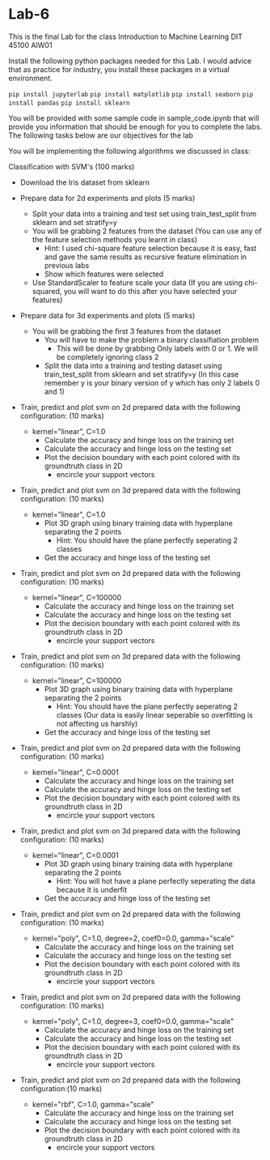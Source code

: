 # Lab-6
This is the final Lab for the class Introduction to Machine Learning DIT 45100 AIW01

Install the following python packages needed for this Lab. I would advice that as practice for industry, you install these packages in a virtual environment.

`pip install jupyterlab` `pip install matplotlib` `pip install seaborn` `pip install pandas` `pip install sklearn`

You will be provided with some sample code in sample_code.ipynb that will provide you information that should be enough for you to complete the labs. The following tasks below are our objectives for the lab

You will be implementing the following algorithms we discussed in class:

Classification with SVM's (100 marks)
  - Download the Iris dataset from sklearn
  - Prepare data for 2d experiments and plots (5 marks)
    - Split your data into a training and test set using train_test_split from sklearn and set stratify=y
    - You will be grabbing 2 features from the dataset (You can use any of the feature selection methods you learnt in class)
       - Hint: I used chi-square feature selection because it is easy, fast and gave the same results as recursive feature elimination in previous labs
       - Show which features were selected 
    - Use StandardScaler to feature scale your data (If you are using chi-squared, you will want to do this after you have selected your features)

  - Prepare data for 3d experiments and plots (5 marks)
    - You will be grabbing the first 3 features from the dataset 
      - You will have to make the problem a binary classifiation problem
        - This will be done by grabbing Only labels with 0 or 1. We will be completely ignoring class 2
      - Split the data into a training and testing dataset using train_test_split from sklearn and set stratify=y (In this case remember y is your binary version of y which has only 2 labels 0 and 1) 

  - Train, predict and plot svm on 2d prepared data with the following configuration: (10 marks)
    - kernel="linear", C=1.0
        - Calculate the accuracy and hinge loss on the training set
        - Calculate the accuracy and hinge loss on the testing set
        - Plot the decision boundary with each point colored with its groundtruth class in 2D
          - encircle your support vectors 

  - Train, predict and plot svm on 3d prepared data with the following configuration: (10 marks)
    - kernel="linear", C=1.0
      - Plot 3D graph using binary training data with hyperplane separating the 2 points
        - Hint: You should have the plane perfectly seperating 2 classes 
      - Get the accuracy and hinge loss of the testing set

  - Train, predict and plot svm on 2d prepared data with the following configuration: (10 marks)
      - kernel="linear", C=100000
        - Calculate the accuracy and hinge loss on the training set
        - Calculate the accuracy and hinge loss on the testing set
        - Plot the decision boundary with each point colored with its groundtruth class in 2D
          - encircle your support vectors 

  - Train, predict and plot svm on 3d prepared data with the following configuration: (10 marks)
    - kernel="linear", C=100000
      - Plot 3D graph using binary training data with hyperplane separating the 2 points
        - Hint: You should have the plane perfectly seperating 2 classes (Our data is easily linear seperable so overfitting is not affecting us harshly)
      - Get the accuracy and hinge loss of the testing set

  - Train, predict and plot svm on 2d prepared data with the following configuration: (10 marks)
    - kernel="linear", C=0.0001
       - Calculate the accuracy and hinge loss on the training set
       - Calculate the accuracy and hinge loss on the testing set
       - Plot the decision boundary with each point colored with its groundtruth class in 2D
         - encircle your support vectors

  - Train, predict and plot svm on 3d prepared data with the following configuration: (10 marks)
    - kernel="linear", C=0.0001
      - Plot 3D graph using binary training data with hyperplane separating the 2 points
        - Hint: You will hot have a plane perfectly seperating the data because it is underfit
      - Get the accuracy and hinge loss of the testing set

  - Train, predict and plot svm on 2d prepared data with the following configuration: (10 marks)
    - kernel="poly", C=1.0, degree=2, coef0=0.0, gamma="scale"
        - Calculate the accuracy and hinge loss on the training set
        - Calculate the accuracy and hinge loss on the testing set
        - Plot the decision boundary with each point colored with its groundtruth class in 2D
          - encircle your support vectors

  - Train, predict and plot svm on 2d prepared data with the following configuration: (10 marks)
    - kernel="poly", C=1.0, degree=3, coef0=0.0, gamma="scale"
        - Calculate the accuracy and hinge loss on the training set
        - Calculate the accuracy and hinge loss on the testing set
        - Plot the decision boundary with each point colored with its groundtruth class in 2D
          - encircle your support vectors

  - Train, predict and plot svm on 2d prepared data with the following configuration:(10 marks)
    - kernel="rbf", C=1.0, gamma="scale"
        - Calculate the accuracy and hinge loss on the training set
        - Calculate the accuracy and hinge loss on the testing set
        - Plot the decision boundary with each point colored with its groundtruth class in 2D
          - encircle your support vectors
